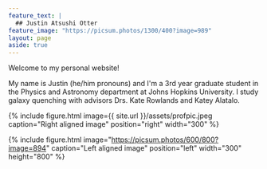 ```yaml
---
feature_text: |
  ## Justin Atsushi Otter
feature_image: "https://picsum.photos/1300/400?image=989"
layout: page
aside: true
---
```


Welcome to my personal website!

My name is Justin (he/him pronouns) and I'm a 3rd year graduate student in the Physics and Astronomy department at Johns Hopkins University. I study galaxy quenching with advisors Drs. Kate Rowlands and Katey Alatalo. 

{% include figure.html image={{ site.url }}/assets/profpic.jpeg caption="Right aligned image" position="right" width="300" %}

{% include figure.html image="https://picsum.photos/600/800?image=894" caption="Left aligned image" position="left" width="300" height="800" %}
